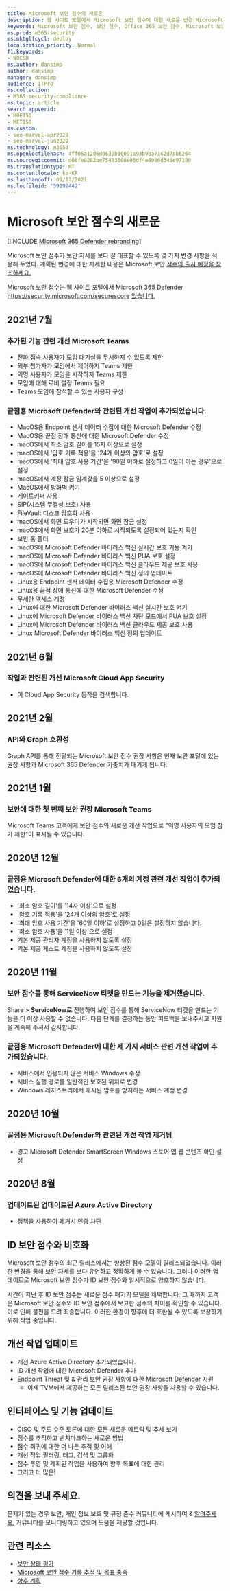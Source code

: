 ```yaml
---
title: Microsoft 보안 점수의 새로운
description: 웹 사이트 포털에서 Microsoft 보안 점수에 대한 새로운 변경 Microsoft 365 Defender 설명
keywords: Microsoft 보안 점수, 보안 점수, Office 365 보안 점수, Microsoft 보안 점수, Microsoft 365 Defender 포털
ms.prod: m365-security
ms.mktglfcycl: deploy
localization_priority: Normal
f1.keywords:
- NOCSH
ms.author: dansimp
author: dansimp
manager: dansimp
audience: ITPro
ms.collection:
- M365-security-compliance
ms.topic: article
search.appverid:
- MOE150
- MET150
ms.custom:
- seo-marvel-apr2020
- seo-marvel-jun2020
ms.technology: m365d
ms.openlocfilehash: 4ff06a12d6d0639b00091a93b9ba7162d7cb6264
ms.sourcegitcommit: d08fe0282be75483608e96df4e6986d346e97180
ms.translationtype: MT
ms.contentlocale: ko-KR
ms.lasthandoff: 09/12/2021
ms.locfileid: "59192442"
---
```

# <a name="whats-new-in-microsoft-secure-score"></a>Microsoft 보안 점수의 새로운

[!INCLUDE [Microsoft 365 Defender rebranding](../includes/microsoft-defender.md)]

Microsoft 보안 점수가 보안 자세를 보다 잘 대표할 수 있도록 몇 가지 변경 사항을 적용해 두었다. 계획된 변경에 대한 자세한 내용은 Microsoft 보안 [점수의 출시 예정을 참조하세요.](microsoft-secure-score-whats-coming.md)

Microsoft 보안 점수는 웹 사이트 포털에서 Microsoft 365 Defender https://security.microsoft.com/securescore [있습니다.](overview-security-center.md)

## <a name="july-2021"></a>2021년 7월

### <a name="added-improvement-action-related-to-microsoft-teams"></a>추가된 기능 관련 개선 Microsoft Teams

- 전화 접속 사용자가 모임 대기실을 무시하지 수 있도록 제한
- 외부 참가자가 모임에서 제어하지 Teams 제한
- 익명 사용자가 모임을 시작하지 Teams 제한
- 모임에 대해 로비 설정 Teams 필요
- Teams 모임에 참석할 수 있는 사용자 구성

### <a name="added-improvement-action-related-to-microsoft-defender-for-endpoint"></a>끝점용 Microsoft Defender와 관련된 개선 작업이 추가되었습니다.

- MacOS용 Endpoint 센서 데이터 수집에 대한 Microsoft Defender 수정
- MacOS용 끝점 장애 통신에 대한 Microsoft Defender 수정
- macOS에서 최소 암호 길이를 15자 이상으로 설정
- macOS에서 '암호 기록 적용'을 '24개 이상의 암호'로 설정
- macOS에서 '최대 암호 사용 기간'을 '90일 이하로 설정하고 0일이 아는 경우'으로 설정
- macOS에서 계정 잠금 임계값을 5 이상으로 설정
- MacOS에서 방화벽 켜기
- 게이트키퍼 사용
- SIP(시스템 무결성 보호) 사용
- FileVault 디스크 암호화 사용
- macOS에서 화면 도우미가 시작되면 화면 잠금 설정
- macOS에서 화면 보호가 20분 이하로 시작되도록 설정되어 있는지 확인
- 보안 홈 폴더
- macOS에 Microsoft Defender 바이러스 백신 실시간 보호 기능 켜기
- macOS에 Microsoft Defender 바이러스 백신 PUA 보호 설정
- macOS에 Microsoft Defender 바이러스 백신 클라우드 제공 보호 사용
- macOS에 Microsoft Defender 바이러스 백신 정의 업데이트
- Linux용 Endpoint 센서 데이터 수집용 Microsoft Defender 수정
- Linux용 끝점 장애 통신에 대한 Microsoft Defender 수정
- 무제한 액세스 계정
- Linux에 대한 Microsoft Defender 바이러스 백신 실시간 보호 켜기
- Linux에 Microsoft Defender 바이러스 백신 차단 모드에서 PUA 보호 설정
- Linux에 Microsoft Defender 바이러스 백신 클라우드 제공 보호 사용
- Linux Microsoft Defender 바이러스 백신 정의 업데이트

## <a name="june-2021"></a>2021년 6월

### <a name="removed-improvement-action-related-to-microsoft-cloud-app-security"></a>작업과 관련된 개선 Microsoft Cloud App Security

- 이 Cloud App Security 동작을 검색합니다.

## <a name="february-2021"></a>2021년 2월

### <a name="compatibility-with-graph-api"></a>API와 Graph 호환성

Graph API를 통해 전달되는 Microsoft 보안 점수 권장 사항은 현재 보안 포털에 있는 권장 사항과 Microsoft 365 Defender 가중치가 매기게 됩니다.

## <a name="january-2021"></a>2021년 1월

### <a name="added-our-first-security-recommendation-for-microsoft-teams"></a>보안에 대한 첫 번째 보안 권장 Microsoft Teams

Microsoft Teams 고객에게 보안 점수의 새로운 개선 작업으로 "익명 사용자의 모임 참가 제한"이 표시될 수 있습니다.

## <a name="december-2020"></a>2020년 12월

### <a name="added-six-accounts-related-improvement-actions-for-microsoft-defender-for-endpoint"></a>끝점용 Microsoft Defender에 대한 6개의 계정 관련 개선 작업이 추가되었습니다.

- '최소 암호 길이'를 '14자 이상'으로 설정
- '암호 기록 적용'을 '24개 이상의 암호'로 설정
- '최대 암호 사용 기간'을 '60일 이하'로 설정하고 0일은 설정하지 않습니다.
- '최소 암호 사용'을 '1일 이상'으로 설정
- 기본 제공 관리자 계정을 사용하지 않도록 설정
- 기본 제공 게스트 계정을 사용하지 않도록 설정

## <a name="november-2020"></a>2020년 11월

### <a name="removed-the-ability-to-create-servicenow-tickets-through-secure-score"></a>보안 점수를 통해 ServiceNow 티켓을 만드는 기능을 제거했습니다. 

Share > **ServiceNow로** 진행하여 보안 점수를 통해 ServiceNow 티켓을 만드는 기능을 더 이상 사용할 수 없습니다. 다음 단계를 결정하는 동안 피드백을 보내주시고 지원을 계속해 주셔서 감사합니다.

### <a name="added-three-services-related-improvement-actions-for-microsoft-defender-for-endpoint"></a>끝점용 Microsoft Defender에 대한 세 가지 서비스 관련 개선 작업이 추가되었습니다.

- 서비스에서 인용되지 않은 서비스 Windows 수정
- 서비스 실행 경로를 일반적인 보호된 위치로 변경
- Windows 레지스트리에서 캐시된 암호를 방지하는 서비스 계정 변경

## <a name="october-2020"></a>2020년 10월

### <a name="removed-improvement-action-related-to-microsoft-defender-for-endpoint"></a>끝점용 Microsoft Defender와 관련된 개선 작업 제거됨

- 경고 Microsoft Defender SmartScreen Windows 스토어 앱 웹 콘텐츠 확인 설정

## <a name="august-2020"></a>2020년 8월

### <a name="updated-improvement-action-for-azure-active-directory"></a>업데이트된 업데이트된 Azure Active Directory

- 정책을 사용하여 레거시 인증 차단

## <a name="incompatibility-with-identity-secure-score"></a>ID 보안 점수와 비호화

Microsoft 보안 점수의 최근 릴리스에서는 향상된 점수 모델이 릴리스되었습니다. 이러한 변경을 통해 보안 자세를 보다 유연하고 정확하게 볼 수 있습니다. 그러나 이러한 업데이트로 Microsoft 보안 점수가 ID 보안 점수와 일시적으로 양호하지 않습니다.

시간이 지난 후 ID 보안 점수는 새로운 점수 매기기 모델을 채택합니다. 그 때까지 고객은 Microsoft 보안 점수와 ID 보안 점수에서 보고한 점수의 차이를 확인할 수 있습니다. 이로 인해 불편을 드려 죄송합니다. 이러한 환경이 향후에 더 호환될 수 있도록 보장하기 위해 작업 중입니다.

## <a name="updated-improvement-actions"></a>개선 작업 업데이트

- 개선 Azure Active Directory 추가되었습니다.
- ID 개선 작업에 대한 Microsoft Defender 추가
- Endpoint Threat 및 & 관리 보안 권장 사항에 대한 Microsoft [Defender](/windows/security/threat-protection/microsoft-defender-atp/next-gen-threat-and-vuln-mgt) 지원
    - 이제 TVM에서 제공하는 모든 릴리스된 보안 권장 사항을 사용할 수 있습니다.

## <a name="updated-interface-and-functionality"></a>인터페이스 및 기능 업데이트

* CISO 및 주도 수준 토론에 대한 모든 새로운 메트릭 및 추세 보기
* 점수를 추적하고 벤치마크하는 새로운 방법
* 점수 회귀에 대한 더 나은 추적 및 이해
* 개선 작업 필터링, 태그, 검색 및 그룹화
* 점수 투영 및 계획된 작업을 사용하여 향후 목표에 대한 관리
* 그리고 더 많은!

## <a name="we-want-to-hear-from-you"></a>의견을 보내 주세요.

문제가 있는 경우 보안, 개인 정보 보호 및 규정 준수 커뮤니티에 게시하여 & [알려주세요.](https://techcommunity.microsoft.com/t5/Security-Privacy-Compliance/bd-p/security_privacy) 커뮤니티를 모니터링하고 있으며 도움을 제공할 것입니다.

## <a name="related-resources"></a>관련 리소스

- [보안 상태 평가](microsoft-secure-score-improvement-actions.md)
- [Microsoft 보안 점수 기록 추적 및 목표 충족](microsoft-secure-score-history-metrics-trends.md)
- [향후 계획](microsoft-secure-score-whats-coming.md)
